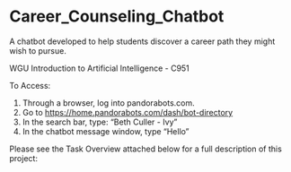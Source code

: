 # Career_Counseling_Chatbot
A chatbot developed to help students discover a career path they might wish to pursue. 

WGU Introduction to Artificial Intelligence - C951

To Access:

1. Through a browser, log into pandorabots.com.
2. Go to https://home.pandorabots.com/dash/bot-directory
3. In the search bar, type: “Beth Culler - Ivy”
4. In the chatbot message window, type “Hello”

Please see the Task Overview attached below for a full description of this project:

